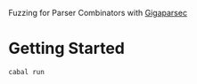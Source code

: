 Fuzzing for Parser Combinators with [Gigaparsec](https://github.com/j-mie6/gigaparsec)

# Getting Started

```
cabal run
